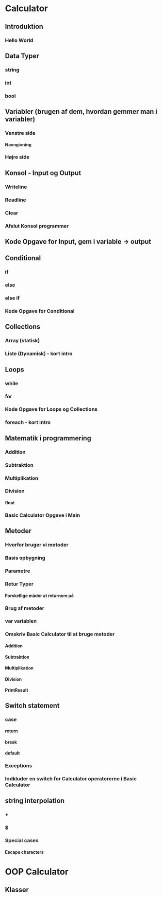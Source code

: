 # Calculator
 ## Introduktion
 ### Hello World
 ## Data Typer
 ### string
 ### int
 ### bool
 ## Variabler (brugen af dem, hvordan gemmer man i variabler)
 ### Venstre side
 #### Navngivning
 ### Højre side
 ## Konsol - Input og Output
 ### Writeline
 ### Readline 
 ### Clear
 ### Afslut Konsol programmer
 ## Kode Opgave for Input, gem i variable -> output
 ## Conditional
 ### if
 ### else
 ### else if
 ### Kode Opgave for Conditional
 ## Collections
 ### Array (statisk)
 ### Liste (Dynamisk) - kort intro
 ## Loops
 ### while
 ### for
 ### Kode Opgave for Loops og Collections
 ### foreach  - kort intro
 ## Matematik i programmering
 ### Addition
 ### Subtraktion
 ### Multiplikation
 ### Division
 #### float
 ### Basic Calculator Opgave i Main
 ## Metoder
 ### Hvorfor bruger vi metoder
 ### Basis opbygning
 ### Parametre
 ### Retur Typer
 #### Forskellige måder at returnere på
 ### Brug af metoder
 ### var variablen
 ### Omskriv Basic Calculator til at bruge metoder
 #### Addition
 #### Subtraktion
 #### Multiplikation
 #### Division
 #### PrintResult
 ## Switch statement
 ### case
 #### return
 #### break
 #### default
 ### Exceptions
 ### Indkluder en switch for Calculator operatorerne i Basic Calculator
 ## string interpolation
 ### + 
 ### $
 ### Special cases
 #### Escape characters

 
 
 



# OOP Calculator 
## Klasser